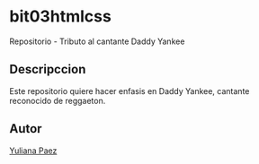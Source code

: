 # bit03htmlcss
Repositorio - Tributo al cantante Daddy Yankee
## Descripccion
Este repositorio quiere hacer enfasis en Daddy Yankee, cantante reconocido de reggaeton.
## Autor 
[Yuliana Paez](https://www.linkedin.com/in/yuliana-garavito-paez-a84a5814a/)
